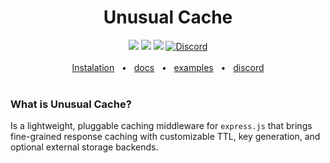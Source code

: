 <div align="center">
  <h1>Unusual Cache</h1>
  <a href="https://www.npmjs.com/package/prisma"><img src="https://img.shields.io/npm/v/prisma.svg?style=flat" /></a>
  <a href="https://github.com/prisma/prisma/blob/main/CONTRIBUTING.md"><img src="https://img.shields.io/badge/PRs-welcome-brightgreen.svg" /></a>
  <a href="https://github.com/prisma/prisma/blob/main/LICENSE"><img src="https://img.shields.io/badge/license-Apache%202-blue" /></a>
  <a href="https://discord.d4nilpzz.dev"><img alt="Discord" src="https://img.shields.io/discord/1373385570965000292?label=Discord"></a>
  <br />
  <br />
  <a href="https://github.com/d4nilpzz/unusual-cache#Instalation">Instalation</a>
  <span>&nbsp;&nbsp;•&nbsp;&nbsp;</span>
  <a href="https://github.com/d4nilpzz/unusual-cache">docs</a>
  <span>&nbsp;&nbsp;•&nbsp;&nbsp;</span>
  <a href="https://github.com/d4nilpzz/unusual-cache#Examples">examples</a>
  <span>&nbsp;&nbsp;•&nbsp;&nbsp;</span>
  <a href="https://discord.d4nilpzz.dev">discord</a>
  <br />
  <br />
</div>

### What is Unusual Cache?
Is a lightweight, pluggable caching middleware for `express.js` that brings fine-grained response caching with customizable TTL, key generation, and optional external storage backends.